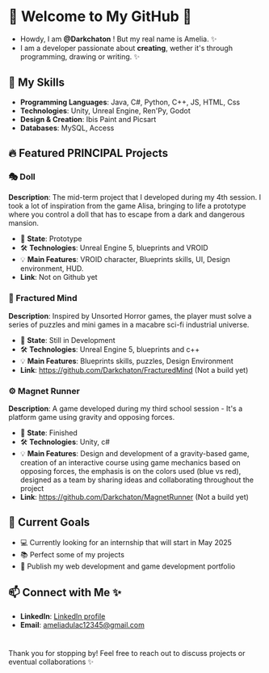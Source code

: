# 🌟 Welcome to My GitHub 🌟
 
- Howdy, I am **@Darkchaton** ! But my real name is Amelia. ✨
- I am a developer passionate about **creating**, wether it's through programming, drawing or writing. ✨ 

## 🎯 My Skills

- **Programming Languages**: Java, C#, Python, C++, JS, HTML, Css
- **Technologies**: Unity, Unreal Engine, Ren'Py, Godot
- **Design & Creation**: Ibis Paint and Picsart
- **Databases**: MySQL, Access

## 🔥 Featured PRINCIPAL Projects

### 🎭 Doll
**Description**: The mid-term project that I developed during my 4th session. I took a lot of inspiration from the game Alisa, bringing to life a prototype where you control a doll that has to escape from a dark and dangerous mansion.

- 🌱 **State**: Prototype
- 🛠️ **Technologies**: Unreal Engine 5, blueprints and VROID
- 💡 **Main Features**: VROID character, Blueprints skills, UI, Design environment, HUD.
- **Link**: Not on Github yet

### 🧠 Fractured Mind
**Description**: Inspired by Unsorted Horror games, the player must solve a series of puzzles and mini games in a macabre sci-fi industrial universe. 

- 🌱 **State**: Still in Development
- 🛠️ **Technologies**: Unreal Engine 5, blueprints and c++
- 💡 **Main Features**: Blueprints skills, puzzles, Design Environment
- **Link**: https://github.com/Darkchaton/FracturedMind (Not a build yet)

### ⚙️ Magnet Runner
**Description**: A game developed during my third school session - It's a platform game using gravity and opposing forces.

- 🌱 **State**: Finished 
- 🛠️ **Technologies**: Unity, c#
- 💡 **Main Features**: Design and development of a gravity-based game, creation of an interactive course using game mechanics based on opposing forces, the emphasis is on the colors used (blue vs red), designed as a team by sharing ideas and collaborating throughout the project
- **Link**: https://github.com/Darkchaton/MagnetRunner (Not a build yet)


## 🚀 Current Goals

- 💻 Currently looking for an internship that will start in May 2025
- 📚 Perfect some of my projects
- 🎨 Publish my web development and game development portfolio

## 📫 Connect with Me  ✨

- **LinkedIn**: [LinkedIn profile](https://www.linkedin.com/in/amélia-d-239496324/)
- **Email**: ameliadulac12345@gmail.com

#

Thank you for stopping by! Feel free to reach out to discuss projects or eventual collaborations ✨
